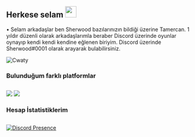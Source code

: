## Herkese selam <img src="https://cdn.discordapp.com/emojis/840877248331382836.gif?v=1" width="30px">

• Selam arkadaşlar ben Sherwood bazılarınızın bildiği üzerine Tamercan. 1 yıldır düzenli olarak arkadaşlarımla beraber Discord üzerinde oyunlar oynayıp kendi kendi kendine eğlenen biriyim. Discord üzerinde Sherwood#0001 olarak arayarak bulabilirsiniz.


<img src="https://komarev.com/ghpvc/?username=Cwaty&label=Ziyaretçi%20Sayısı&color=3bb94e" alt="Cwaty"/>


<h3> Bulunduğum farklı platformlar <h3>
 
##
<p align="left">
<a href="https://instagram.com/tamercwn" target"blank_"><img src="https://img.shields.io/badge/INSTAGRAM%20-0e0101.svg?&style=for-the-badge&logo=instagram&logoColor=white"></a>
<a href="https://open.spotify.com/user/tbegsqrmhkkopy8rtuwxr3x0w" target"blank_"><img src="https://img.shields.io/badge/Spotify%20-0e0101.svg?&style=for-the-badge&logo=spotify&logoColor=white"></a>
</p>
 
 <h3> Hesap İstatistiklerim <h3>
 
##   
[![Discord Presence](https://lanyard-profile-readme.vercel.app/api/338768594899042304?theme=light&bg=0e0101&animated=false&hideDiscrim=false&borderRadius=30px)](https://discord.com/users/338768594899042304)


